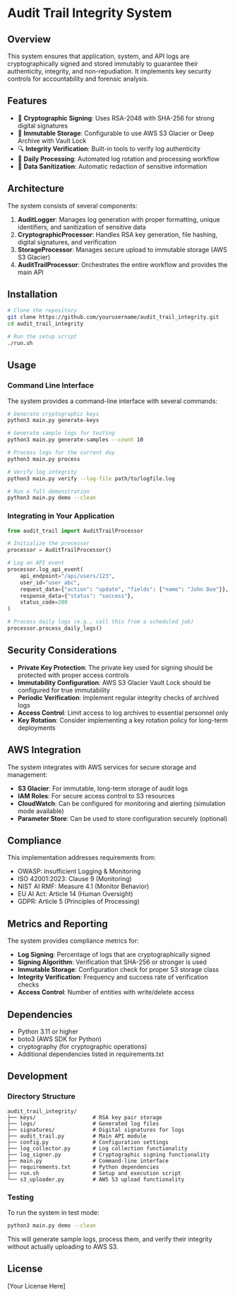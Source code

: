 # Audit Trail Integrity System

## Overview

This system ensures that application, system, and API logs are cryptographically signed and stored immutably to guarantee their authenticity, integrity, and non-repudiation. It implements key security controls for accountability and forensic analysis.

## Features

- 🔐 **Cryptographic Signing**: Uses RSA-2048 with SHA-256 for strong digital signatures
- 🧊 **Immutable Storage**: Configurable to use AWS S3 Glacier or Deep Archive with Vault Lock
- 🔍 **Integrity Verification**: Built-in tools to verify log authenticity
- 🔄 **Daily Processing**: Automated log rotation and processing workflow
- 🧹 **Data Sanitization**: Automatic redaction of sensitive information

## Architecture

The system consists of several components:

1. **AuditLogger**: Manages log generation with proper formatting, unique identifiers, and sanitization of sensitive data
2. **CryptographicProcessor**: Handles RSA key generation, file hashing, digital signatures, and verification
3. **StorageProcessor**: Manages secure upload to immutable storage (AWS S3 Glacier)
4. **AuditTrailProcessor**: Orchestrates the entire workflow and provides the main API

## Installation

```bash
# Clone the repository
git clone https://github.com/yourusername/audit_trail_integrity.git
cd audit_trail_integrity

# Run the setup script
./run.sh
```

## Usage

### Command Line Interface

The system provides a command-line interface with several commands:

```bash
# Generate cryptographic keys
python3 main.py generate-keys

# Generate sample logs for testing
python3 main.py generate-samples --count 10

# Process logs for the current day
python3 main.py process

# Verify log integrity
python3 main.py verify --log-file path/to/logfile.log

# Run a full demonstration
python3 main.py demo --clean
```

### Integrating in Your Application

```python
from audit_trail import AuditTrailProcessor

# Initialize the processor
processor = AuditTrailProcessor()

# Log an API event
processor.log_api_event(
    api_endpoint="/api/users/123",
    user_id="user_abc",
    request_data={"action": "update", "fields": {"name": "John Doe"}},
    response_data={"status": "success"},
    status_code=200
)

# Process daily logs (e.g., call this from a scheduled job)
processor.process_daily_logs()
```

## Security Considerations

- **Private Key Protection**: The private key used for signing should be protected with proper access controls
- **Immutability Configuration**: AWS S3 Glacier Vault Lock should be configured for true immutability
- **Periodic Verification**: Implement regular integrity checks of archived logs
- **Access Control**: Limit access to log archives to essential personnel only
- **Key Rotation**: Consider implementing a key rotation policy for long-term deployments

## AWS Integration

The system integrates with AWS services for secure storage and management:

- **S3 Glacier**: For immutable, long-term storage of audit logs
- **IAM Roles**: For secure access control to S3 resources
- **CloudWatch**: Can be configured for monitoring and alerting (simulation mode available)
- **Parameter Store**: Can be used to store configuration securely (optional)

## Compliance

This implementation addresses requirements from:

- OWASP: Insufficient Logging & Monitoring
- ISO 42001:2023: Clause 9 (Monitoring)
- NIST AI RMF: Measure 4.1 (Monitor Behavior)
- EU AI Act: Article 14 (Human Oversight)
- GDPR: Article 5 (Principles of Processing)

## Metrics and Reporting

The system provides compliance metrics for:

- **Log Signing**: Percentage of logs that are cryptographically signed
- **Signing Algorithm**: Verification that SHA-256 or stronger is used
- **Immutable Storage**: Configuration check for proper S3 storage class
- **Integrity Verification**: Frequency and success rate of verification checks
- **Access Control**: Number of entities with write/delete access

## Dependencies

- Python 3.11 or higher
- boto3 (AWS SDK for Python)
- cryptography (for cryptographic operations)
- Additional dependencies listed in requirements.txt

## Development

### Directory Structure

```
audit_trail_integrity/
├── keys/                  # RSA key pair storage
├── logs/                  # Generated log files
├── signatures/            # Digital signatures for logs
├── audit_trail.py         # Main API module
├── config.py              # Configuration settings
├── log_collector.py       # Log collection functionality
├── log_signer.py          # Cryptographic signing functionality
├── main.py                # Command-line interface
├── requirements.txt       # Python dependencies
├── run.sh                 # Setup and execution script
└── s3_uploader.py         # AWS S3 upload functionality
```

### Testing

To run the system in test mode:

```bash
python3 main.py demo --clean
```

This will generate sample logs, process them, and verify their integrity without actually uploading to AWS S3.

## License

[Your License Here]
